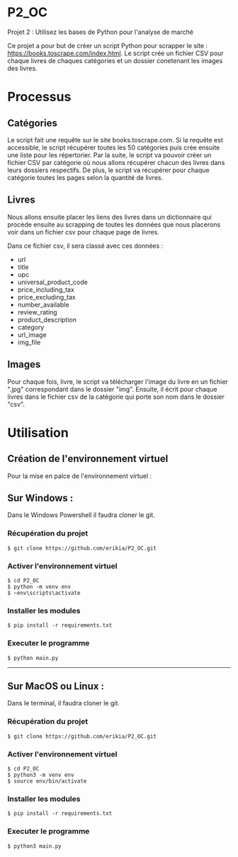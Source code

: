 # P2_OC
Projet 2 : Utilisez les bases de Python pour l'analyse de marché

Ce projet a pour but de créer un script Python pour scrapper le site : https://books.toscrape.com/index.html. 
Le script crée un fichier CSV pour chaque livres de chaques catégories et un dossier conetenant les images des livres.
    
# Processus
## Catégories
Le script fait une requête sur le site books.toscrape.com. Si la requête est accessible, le script récupérer toutes les 50 catégories puis crée ensuite une liste pour les répertorier. Par la suite, le script va pouvoir créer un fichier CSV par catégorie où nous allons récupérer chacun des livres dans leurs dossiers respectifs.
De plus, le script va récupérer pour chaque catégorie toutes les pages selon la quantité de livres.

## Livres
Nous allons ensuite placer les liens des livres dans un dictionnaire qui procède ensuite au scrapping de toutes les données que nous placerons voir dans un fichier csv pour chaque page de livres.

Dans ce fichier csv, il sera classé avec ces données :

* url
* title
* upc
* universal_product_code
* price_including_tax
* price_excluding_tax
* number_available
* review_rating
* product_description
* category
* url_image
* img_file

## Images
Pour chaque fois, livre, le script va télécharger l'image du livre en un fichier ".jpg" correspondant dans le dossier "img".
Ensuite, il écrit pour chaque livres dans le fichier csv de la catégorie qui porte son nom dans le dossier "csv".

# Utilisation

## Création de l'environnement virtuel

Pour la mise en palce de l'environnement virtuel :

## Sur Windows :
Dans le Windows Powershell il faudra cloner le git.
### Récupération du projet

    $ git clone https://github.com/erikia/P2_OC.git

### Activer l'environnement virtuel
    $ cd P2_OC 
    $ python -m venv env 
    $ ~env\scripts\activate
    
### Installer les modules
    $ pip install -r requirements.txt

### Executer le programme
    $ python main.py
    
----------------------------------------------
## Sur MacOS ou Linux :
Dans le terminal, il faudra cloner le git.
### Récupération du projet

    $ git clone https://github.com/erikia/P2_OC.git

### Activer l'environnement virtuel
    $ cd P2_OC 
    $ python3 -m venv env 
    $ source env/bin/activate
    
### Installer les modules
    $ pip install -r requirements.txt

### Executer le programme
    $ python3 main.py
